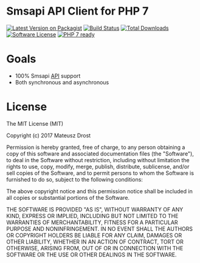 # Smsapi API Client for PHP 7

[![Latest Version on Packagist](https://img.shields.io/packagist/v/mdrost/smsapi-client.svg)](https://packagist.org/packages/mdrost/smsapi-client)
[![Build Status](https://img.shields.io/travis/mdrost/php-smsapi-client/master.svg)](https://travis-ci.org/mdrost/php-smsapi-client)
[![Total Downloads](https://img.shields.io/packagist/dt/mdrost/smsapi-client.svg)](https://packagist.org/packages/mdrost/smsapi-client)
[![Software License](https://img.shields.io/badge/license-MIT-blue.svg)](LICENSE.md)
[![PHP 7 ready](http://php7ready.timesplinter.ch/mdrost/php-smsapi-client/badge.svg)](https://travis-ci.org/mdrost/php-smsapi-client)

# Goals

* 100% Smsapi [API](https://www.smsapi.pl/rest) support
* Both synchronous and asynchronous

# License

The MIT License (MIT)

Copyright (c) 2017 Mateusz Drost

Permission is hereby granted, free of charge, to any person obtaining a copy
of this software and associated documentation files (the "Software"), to deal
in the Software without restriction, including without limitation the rights
to use, copy, modify, merge, publish, distribute, sublicense, and/or sell
copies of the Software, and to permit persons to whom the Software is
furnished to do so, subject to the following conditions:

The above copyright notice and this permission notice shall be included in all
copies or substantial portions of the Software.

THE SOFTWARE IS PROVIDED "AS IS", WITHOUT WARRANTY OF ANY KIND, EXPRESS OR
IMPLIED, INCLUDING BUT NOT LIMITED TO THE WARRANTIES OF MERCHANTABILITY,
FITNESS FOR A PARTICULAR PURPOSE AND NONINFRINGEMENT. IN NO EVENT SHALL THE
AUTHORS OR COPYRIGHT HOLDERS BE LIABLE FOR ANY CLAIM, DAMAGES OR OTHER
LIABILITY, WHETHER IN AN ACTION OF CONTRACT, TORT OR OTHERWISE, ARISING FROM,
OUT OF OR IN CONNECTION WITH THE SOFTWARE OR THE USE OR OTHER DEALINGS IN THE
SOFTWARE.
